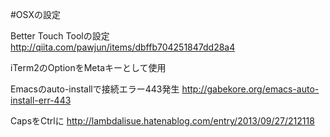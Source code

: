 #OSXの設定

Better Touch Toolの設定  
http://qiita.com/pawjun/items/dbffb704251847dd28a4

iTerm2のOptionをMetaキーとして使用

Emacsのauto-installで接続エラー443発生
http://gabekore.org/emacs-auto-install-err-443

CapsをCtrlに
http://lambdalisue.hatenablog.com/entry/2013/09/27/212118
